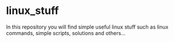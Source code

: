 # linux_stuff

In this repository you will find simple useful linux stuff such as linux commands, simple scripts, solutions and others...

